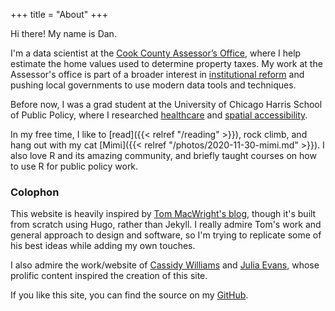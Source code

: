 +++
title = "About"
+++

Hi there! My name is Dan.

I'm a data scientist at the [Cook County Assessor’s Office](https://www.cookcountyassessor.com/), where I help estimate the home values used to determine property taxes. My work at the Assessor's office is part of a broader interest in [institutional reform](https://www.chicagotribune.com/investigations/ct-chicago-tribune-tax-divide-investigation-recap--20200921-7fjt4guj2zexhpauih2tnaccf4-story.html) and pushing local governments to use modern data tools and techniques.

Before now, I was a grad student at the University of Chicago Harris School of Public Policy, where I researched [healthcare](https://dfsnow.github.io/ama_viz/exploratory_plots.html) and [spatial accessibility](https://saxon.cdac.uchicago.edu/~jsaxon/raam.pdf).

In my free time, I like to [read]({{< relref "/reading" >}}), rock climb, and hang out with my cat [Mimi]({{< relref "/photos/2020-11-30-mimi.md" >}}). I also love R and its amazing community, and briefly taught courses on how to use R for public policy work.

### Colophon

This website is heavily inspired by [Tom MacWright's blog](https://macwright.com/), though it's built from scratch using Hugo, rather than Jekyll. I really admire Tom's work and general approach to design and software, so I'm trying to replicate some of his best ideas while adding my own touches.

I also admire the work/website of [Cassidy Williams](https://cassidoo.co/) and [Julia Evans](https://jvns.ca/), whose prolific content inspired the creation of this site.

If you like this site, you can find the source on my [GitHub](https://github.com/dfsnow/sno.ws).
